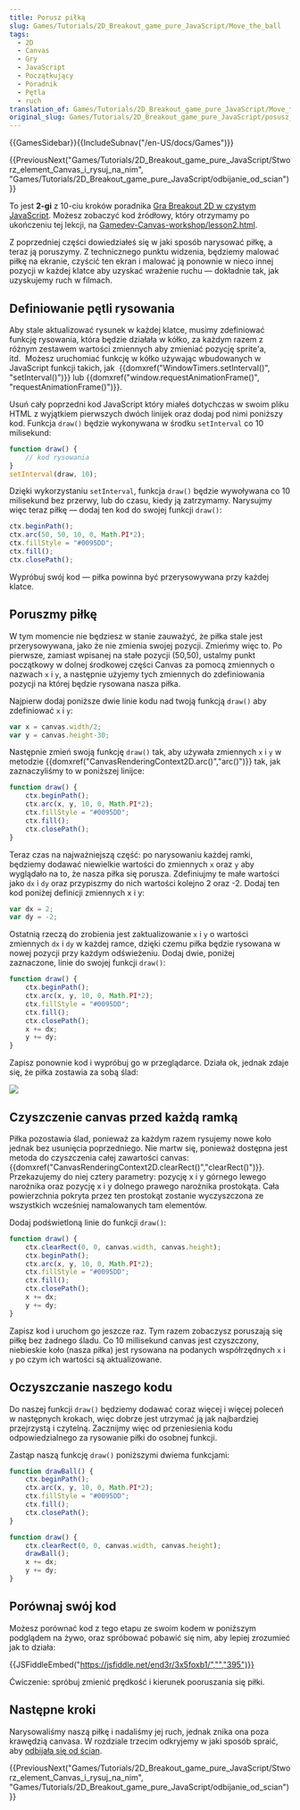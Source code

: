 ```yaml
---
title: Porusz piłką
slug: Games/Tutorials/2D_Breakout_game_pure_JavaScript/Move_the_ball
tags:
  - 2D
  - Canvas
  - Gry
  - JavaScript
  - Początkujący
  - Poradnik
  - Pętla
  - ruch
translation_of: Games/Tutorials/2D_Breakout_game_pure_JavaScript/Move_the_ball
original_slug: Games/Tutorials/2D_Breakout_game_pure_JavaScript/posusz_pilka
---
```

{{GamesSidebar}}{{IncludeSubnav("/en-US/docs/Games")}}

{{PreviousNext("Games/Tutorials/2D_Breakout_game_pure_JavaScript/Stworz_element_Canvas_i_rysuj_na_nim", "Games/Tutorials/2D_Breakout_game_pure_JavaScript/odbijanie_od_scian")}}

To jest **2-gi** z 10-ciu kroków poradnika [Gra Breakout 2D w czystym JavaScript](/pl/docs/Games/Tutorials/2D_Breakout_game_pure_JavaScript). Możesz zobaczyć kod źródłowy, który otrzymamy po ukończeniu tej lekcji, na [Gamedev-Canvas-workshop/lesson2.html](https://github.com/end3r/Gamedev-Canvas-workshop/blob/gh-pages/lesson02.html).

Z poprzedniej części dowiedziałeś się w jaki sposób narysować piłkę, a teraz ją poruszymy. Z technicznego punktu widzenia, będziemy malować piłkę na ekranie, czyścić ten ekran i malować ją ponownie w nieco innej pozycji w każdej klatce aby uzyskać wrażenie ruchu — dokładnie tak, jak uzyskujemy ruch w filmach.

## Definiowanie pętli rysowania

Aby stale aktualizować rysunek w każdej klatce, musimy zdefiniować funkcję rysowania, która będzie działała w kółko, za każdym razem z różnym zestawem wartości zmiennych aby zmieniać pozycję sprite'a, itd.  Możesz uruchomiać funkcję w kółko używając wbudowanych w JavaScript funkcji takich, jak  {{domxref("WindowTimers.setInterval()", "setInterval()")}} lub {{domxref("window.requestAnimationFrame()", "requestAnimationFrame()")}}.

Usuń cały poprzedni kod JavaScript który miałeś dotychczas w swoim pliku HTML z wyjątkiem pierwszych dwóch linijek oraz dodaj pod nimi poniższy kod. Funkcja `draw()` będzie wykonywana w środku `setInterval` co 10 milisekund:

```js
function draw() {
    // kod rysowania
}
setInterval(draw, 10);
```

Dzięki wykorzystaniu `setInterval`, funkcja `draw()` będzie wywoływana co 10 milisekund bez przerwy, lub do czasu, kiedy ją zatrzymamy. Narysujmy więc teraz piłkę — dodaj ten kod do swojej funkcji `draw()`:

```js
ctx.beginPath();
ctx.arc(50, 50, 10, 0, Math.PI*2);
ctx.fillStyle = "#0095DD";
ctx.fill();
ctx.closePath();
```

Wypróbuj swój kod — piłka powinna być przerysowywana przy każdej klatce.

## Poruszmy piłkę

W tym momencie nie będziesz w stanie zauważyć, że piłka stale jest przerysowywana, jako że nie zmienia swojej pozycji. Zmieńmy więc to. Po pierwsze, zamiast wpisanej na stałe pozycji (50,50), ustalmy punkt początkowy w dolnej środkowej części Canvas za pomocą zmiennych o nazwach `x` i `y`, a następnie użyjemy tych zmiennych do zdefiniowania pozycji na której będzie rysowana nasza piłka.

Najpierw dodaj poniższe dwie linie kodu nad twoją funkcją `draw()` aby zdefiniować `x` i `y`:

```js
var x = canvas.width/2;
var y = canvas.height-30;
```

Następnie zmień swoją funkcję `draw()` tak, aby używała zmiennych `x` i `y` w metodzie {{domxref("CanvasRenderingContext2D.arc()","arc()")}} tak, jak zaznaczyliśmy to w poniższej linijce:

```js
function draw() {
    ctx.beginPath();
    ctx.arc(x, y, 10, 0, Math.PI*2);
    ctx.fillStyle = "#0095DD";
    ctx.fill();
    ctx.closePath();
}
```

Teraz czas na najważniejszą część: po narysowaniu każdej ramki, będziemy dodawać niewielkie wartości do zmiennych `x` oraz `y` aby wyglądało na to, że nasza piłka się porusza. Zdefiniujmy te małe wartości jako `dx` i `dy` oraz przypiszmy do nich wartości kolejno 2 oraz -2. Dodaj ten kod poniżej definicji zmiennych x i y:

```js
var dx = 2;
var dy = -2;
```

Ostatnią rzeczą do zrobienia jest zaktualizowanie `x` i `y` o wartości zmiennych `dx` i `dy` w każdej ramce, dzięki czemu piłka będzie rysowana w nowej pozycji przy każdym odświeżeniu. Dodaj dwie, poniżej zaznaczone, linie do swojej funkcji `draw()`:

```js
function draw() {
    ctx.beginPath();
    ctx.arc(x, y, 10, 0, Math.PI*2);
    ctx.fillStyle = "#0095DD";
    ctx.fill();
    ctx.closePath();
    x += dx;
    y += dy;
}
```

Zapisz ponownie kod i wypróbuj go w przeglądarce. Działa ok, jednak zdaje się, że piłka zostawia za sobą ślad:

![](https://mdn.mozillademos.org/files/10430/ball-trail.png)

## Czyszczenie canvas przed każdą ramką

Piłka pozostawia ślad, ponieważ za każdym razem rysujemy nowe koło jednak bez usunięcia poprzedniego. Nie martw się, ponieważ dostępna jest metoda do czyszczenia całej zawartości canvas: {{domxref("CanvasRenderingContext2D.clearRect()","clearRect()")}}. Przekazujemy do niej cztery parametry: pozycję x i y górnego lewego narożnika oraz pozycję x i y dolnego prawego narożnika prostokąta. Cała powierzchnia pokryta przez ten prostokąt zostanie wyczyszczona ze wszystkich wcześniej namalowanych tam elementów.

Dodaj podświetloną linie do funkcji `draw()`:

```js
function draw() {
    ctx.clearRect(0, 0, canvas.width, canvas.height);
    ctx.beginPath();
    ctx.arc(x, y, 10, 0, Math.PI*2);
    ctx.fillStyle = "#0095DD";
    ctx.fill();
    ctx.closePath();
    x += dx;
    y += dy;
}
```

Zapisz kod i uruchom go jeszcze raz. Tym razem zobaczysz poruszają się piłkę bez żadnego śladu. Co 10 millisekund canvas jest czyszczony, niebieskie koło (nasza piłka) jest rysowana na podanych współrzędnych `x` i `y` po czym ich wartości są aktualizowane.

## Oczyszczanie naszego kodu

Do naszej funkcji `draw()` będziemy dodawać coraz więcej i więcej poleceń w następnych krokach, więc dobrze jest utrzymać ją jak najbardziej przejrzystą i czytelną. Zacznijmy więc od przeniesienia kodu odpowiedzialnego za rysowanie piłki do osobnej funkcji.

Zastąp naszą funkcję `draw()` poniższymi dwiema funkcjami:

```js
function drawBall() {
    ctx.beginPath();
    ctx.arc(x, y, 10, 0, Math.PI*2);
    ctx.fillStyle = "#0095DD";
    ctx.fill();
    ctx.closePath();
}

function draw() {
    ctx.clearRect(0, 0, canvas.width, canvas.height);
    drawBall();
    x += dx;
    y += dy;
}
```

## Porównaj swój kod

Możesz porównać kod z tego etapu ze swoim kodem w poniższym podglądem na żywo, oraz spróbować pobawić się nim, aby lepiej zrozumieć jak to działa:

{{JSFiddleEmbed("https://jsfiddle.net/end3r/3x5foxb1/","","395")}}

Ćwiczenie: spróbuj zmienić prędkość i kierunek pooruszania się piłki.

## Następne kroki

Narysowaliśmy naszą piłkę i nadaliśmy jej ruch, jednak znika ona poza krawędzią canvasa. W rozdziale trzecim odkryjemy w jaki sposób spraić, aby [odbijała się od ścian](/pl/docs/Games/Tutorials/2D_Breakout_game_pure_JavaScript/odbijanie_od_scian).

{{PreviousNext("Games/Tutorials/2D_Breakout_game_pure_JavaScript/Stworz_element_Canvas_i_rysuj_na_nim", "Games/Tutorials/2D_Breakout_game_pure_JavaScript/odbijanie_od_scian")}}
